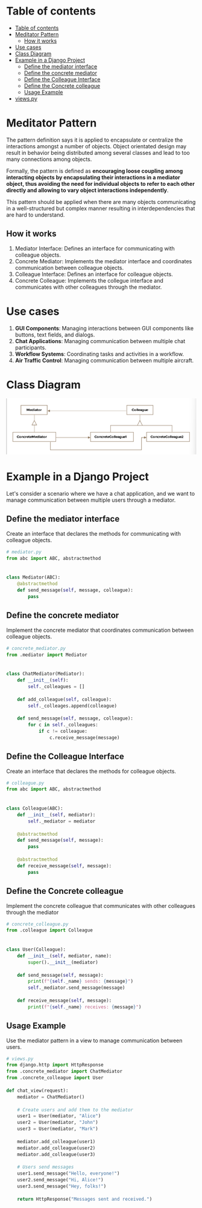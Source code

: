# Table of contents 
- [Table of contents](#table-of-contents)
- [Meditator Pattern](#meditator-pattern)
  - [How it works](#how-it-works)
- [Use cases](#use-cases)
- [Class Diagram](#class-diagram)
- [Example in a Django Project](#example-in-a-django-project)
  - [Define the mediator interface](#define-the-mediator-interface)
  - [Define the concrete mediator](#define-the-concrete-mediator)
  - [Define the Colleague Interface](#define-the-colleague-interface)
  - [Define the Concrete colleague](#define-the-concrete-colleague)
  - [Usage Example](#usage-example)
- [views.py](#viewspy)

# Meditator Pattern
The pattern definition says it is applied to encapsulate or centralize the interactions amongst a number of objects. Object orientated design may result in behavior being distributed among several classes and lead to too many connections among objects. 

Formally, the pattern is defined as **encouraging loose coupling among interacting objects by encapsulating their interactions in a mediator object, thus avoiding the need for individual objects to refer to each other directly and allowing to vary object interactions independently**. 

This pattern should be applied when there are many objects communicating in a well-structured but complex manner resulting in interdependencies that are hard to understand. 

## How it works
1. Mediator Interface: Defines an interface for communicating with colleague objects.
2. Concrete Mediator: Implements the mediator interface and coordinates communication between colleague objects. 
3. Colleague Interface: Defines an interface for colleague objects. 
4. Concrete Colleague: Implements the collegue interface and communicates with other colleagues through the mediator. 

# Use cases 
1. **GUI Components**: Managing interactions between GUI components like buttons, text fields, and dialogs. 
2. **Chat Applications**: Managing communication between multiple chat participants. 
3. **Workflow Systems**: Coordinating tasks and activities in a workflow. 
4. **Air Traffic Control**: Managing communication between multiple aircraft. 

# Class Diagram 
![Mediator Pattern](images/mediator.png)

# Example in a Django Project
Let's consider a scenario where we have a chat application, and we want to manage communication between multiple users through a mediator. 

## Define the mediator interface
Create an interface that declares the methods for communicating with colleague objects. 

```python 
# mediator.py 
from abc import ABC, abstractmethod


class Mediator(ABC):
    @abstractmethod 
    def send_message(self, message, colleague):
        pass 
```


## Define the concrete mediator
Implement the concrete mediator that coordinates communication between colleague objects. 

```python 
# concrete_mediator.py
from .mediator import Mediator 


class ChatMediator(Mediator):
    def __init__(self):
        self._colleagues = []

    def add_colleague(self, colleague):
        self._colleages.append(colleague)

    def send_message(self, message, colleague):
        for c in self._colleagues:
            if c != colleague:
                c.receive_message(message)
```

## Define the Colleague Interface 
Create an interface that declares the methods for colleague objects. 

```python 
# colleague.py 
from abc import ABC, abstractmethod 


class Colleague(ABC):
    def __init__(self, mediator):
        self._mediator = mediator

    @abstractmethod
    def send_message(self, message):
        pass 

    @abstractmethod
    def receive_message(self, message):
        pass
```


## Define the Concrete colleague 
Implement the concrete colleague that communicates with other colleagues through the mediator

```python 
# concrete_colleague.py 
from .colleague import Colleague 


class User(Colleague):
    def __init__(self, mediator, name):
        super().__init__(mediator)

    def send_message(self, message):
        print(f"{self._name} sends: {message}")
        self._mediator.send_message(message)

    def receive_message(self, message):
        print(f"{self._name} receives: {message}")
```


## Usage Example
Use the mediator pattern in a view to manage communication between users. 

```python 
# views.py 
from django.http import HttpResponse
from .concrete_mediator import ChatMediator
from .concrete_colleague import User

def chat_view(request):
    mediator = ChatMediator()

    # Create users and add them to the mediator
    user1 = User(mediator, "Alice")
    user2 = User(mediator, "John")
    user3 = User(mediator, "Mark")

    mediator.add_colleague(user1)
    mediator.add_colleague(user2)
    mediator.add_colleague(user3)

    # Users send messages
    user1.send_message("Hello, everyone!")
    user2.send_message("Hi, Alice!")
    user3.send_message("Hey, folks!")

    return HttpResponse("Messages sent and received.")